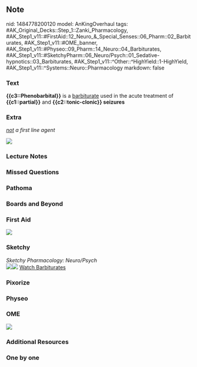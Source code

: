 ## Note
nid: 1484778200120
model: AnKingOverhaul
tags: #AK_Original_Decks::Step_1::Zanki_Pharmacology, #AK_Step1_v11::#FirstAid::12_Neuro_&_Special_Senses::06_Pharm::02_Barbiturates, #AK_Step1_v11::#OME_banner, #AK_Step1_v11::#Physeo::09_Pharm::14_Neuro::04_Barbiturates, #AK_Step1_v11::#SketchyPharm::06_Neuro/Psych::01_Sedative-hypnotics::03_Barbiturates, #AK_Step1_v11::^Other::^HighYield::1-HighYield, #AK_Step1_v11::^Systems::Neuro::Pharmacology
markdown: false

### Text
<div>
  <b>{{c3::Phenobarbital}}</b> is a <u>barbiturate</u> used in the
  acute treatment of <b>{{c1::partial}}</b> and
  <b>{{c2::tonic-clonic}} seizures</b>
</div>

### Extra
<i><u>not</u> a first line agent</i>
<div><img src="paste-358041358696937.jpg"></div>

### Lecture Notes


### Missed Questions


### Pathoma


### Boards and Beyond


### First Aid
<img src="paste-160709086281731.jpg">

### Sketchy
<div>
  <i>Sketchy Pharmacology: Neuro/Psych</i>
</div><img src=
"paste-58e7dea3365318f3d60432dc0ef1919f49a32739.png"><img src=
"paste-133a2c1c719e7045ff2b79d60909d2939ea597eb.png"> <a href=
"https://dashboard.sketchy.com/study/medical/courses/medical-pharmacology/units/medical-pharmacology-neuro-psych/videos/medical-pharmacology-neuropsych-sedative-hypnotics-barbiturates?utm_source=anki&utm_medium=partnership&utm_campaign=february_update&utm_content=medical">
Watch Barbiturates</a>

### Pixorize


### Physeo


### OME
<div class="ome-widget">
  <a href="https://onlinemeded.org?ref=anki"><img src=
  "_OME_AnkiFlashcards_General_7.png"></a>
</div>

### Additional Resources


### One by one

